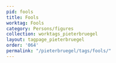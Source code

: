 ```yaml
---
pid: fools
title: Fools
worktag: Fools
category: Persons/figures
collection: worktags_pieterbruegel
layout: tagpage_pieterbruegel
order: '064'
permalink: "/pieterbruegel/tags/fools/"
---
```

